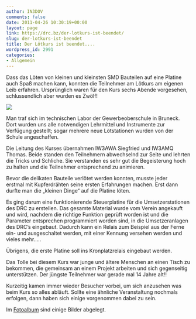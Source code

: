 ```yaml
---
author: IN3DOV
comments: false
date: 2011-04-26 10:30:19+00:00
layout: page
link: https://drc.bz/der-lotkurs-ist-beendet/
slug: der-lotkurs-ist-beendet
title: Der Lötkurs ist beendet....
wordpress_id: 2991
categories:
- Allgemein
---
```


Dass das Löten von kleinen und kleinsten SMD Bauteilen auf eine Platine auch Spaß machen kann, konnten die Teilnehmer am Lötkurs am eigenen Leib erfahren. Ursprünglich waren für den Kurs sechs Abende vorgesehen, schlussendlich aber wurden es Zwölf!




[![](https://drc.bz/wp-content/uploads/2011/04/P4140048-300x225.jpg)](https://drc.bz/wp-content/uploads/2011/04/P4140048.jpg)




Man traf sich im technischen Labor der Gewerbeoberschule in Bruneck. Dort wurden uns alle notwendigen Lehrmittel und Instrumente zur Verfügung gestellt; sogar mehrere neue Lötstationen wurden von der Schule angeschaffen.




Die Leitung des Kurses übernahmen IW3AWA Siegfried und IW3AMQ Thomas. Beide standen den Teilnehmern abwechselnd zur Seite und lehrten die Tricks und Schliche. Sie verstanden es sehr gut die Begeisterung hoch zu halten und die Teilnehmer entsprechend zu animieren.




Bevor die delikaten Bauteile verlötet werden konnten, musste jeder erstmal mit Kupferdrähten seine ersten Erfahrungen machen. Erst dann durfte man die „kleinen Dinge“ auf die Platine löten.   




Es ging darum eine funktionierende Steuerplatine für die Umsetzerstationen des DRC zu erstellen. Das gesamte Material wurde vom Verein angekauft und wird, nachdem die richtige Funktion geprüft worden ist und die Parameter entsprechen programmiert worden sind, in die Umsetzeranlagen des DRC’s eingebaut. Dadurch kann ein Relais zum Beispiel aus der Ferne ein- und ausgeschaltet werden, mit einer Kennung versehen werden und vieles mehr…..




Übrigens, die erste Platine soll ins Kronplatzrelais eingebaut werden.




Das Tolle bei diesem Kurs war junge und ältere Menschen an einen Tisch zu bekommen, die gemeinsam an einem Projekt arbeiten und sich gegenseitig unterstützen. Der jüngste Teilnehmer war gerade mal 14 Jahre alt!!




Kurzeitig kamen immer wieder Besucher vorbei, um sich anzusehen was beim Kurs so alles abläuft. Sollte eine ähnliche Veranstaltung nochmals erfolgen, dann haben sich einige vorgenommen dabei zu sein.




Im [Fotoalbum](http://drc.bz/pics/main.php?g2_itemId=2989&g2_page=2) sind einige Bilder abgelegt.
